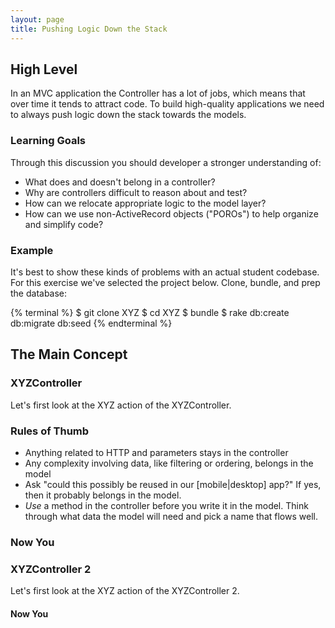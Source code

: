 ```yaml
---
layout: page
title: Pushing Logic Down the Stack
---
```


## High Level

In an MVC application the Controller has a lot of jobs, which means that over
time it tends to attract code. To build high-quality applications we need to
always push logic down the stack towards the models.

### Learning Goals

Through this discussion you should developer a stronger understanding of:

* What does and doesn't belong in a controller?
* Why are controllers difficult to reason about and test?
* How can we relocate appropriate logic to the model layer?
* How can we use non-ActiveRecord objects ("POROs") to help organize and
simplify code?

### Example

It's best to show these kinds of problems with an actual student codebase. For this
exercise we've selected the project below. Clone, bundle, and prep the database:

{% terminal %}
$ git clone XYZ
$ cd XYZ
$ bundle
$ rake db:create db:migrate db:seed
{% endterminal %}

## The Main Concept

### XYZController

Let's first look at the XYZ action of the XYZController.

### Rules of Thumb

* Anything related to HTTP and parameters stays in the controller
* Any complexity involving data, like filtering or ordering, belongs in the model
* Ask "could this possibly be reused in our [mobile|desktop] app?" If yes, then
it probably belongs in the model.
* *Use* a method in the controller before you write it in the model. Think through
what data the model will need and pick a name that flows well.

### Now You

### XYZController 2

Let's first look at the XYZ action of the XYZController 2.

#### Now You
